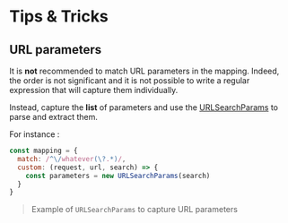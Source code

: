 # Tips & Tricks

## URL parameters

It is **not** recommended to match URL parameters in the mapping. Indeed, the order is not significant and it is not possible to write a regular expression that will capture them individually.

Instead, capture the **list** of parameters and use the [URLSearchParams](https://developer.mozilla.org/en-US/docs/Web/API/URLSearchParams) to parse and extract them.

For instance :

```JavaScript
const mapping = {
  match: /^\/whatever(\?.*)/,
  custom: (request, url, search) => {
    const parameters = new URLSearchParams(search)
  }
}
```

> Example of `URLSearchParams` to capture URL parameters
